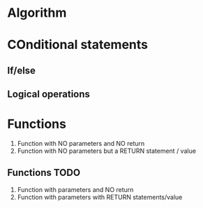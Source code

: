 # Algorithm

# COnditional statements

## If/else
 
## Logical operations 


# Functions

1. Function with NO parameters and NO return 
2. Function with NO parameters but a RETURN statement / value

## Functions TODO

1. Function with parameters and NO return
2. Function with parameters with RETURN statements/value